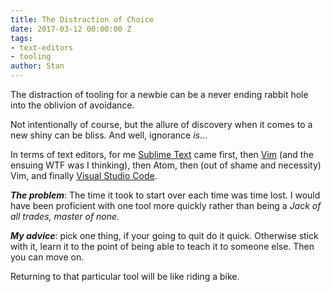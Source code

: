 ```yaml
---
title: The Distraction of Choice
date: 2017-03-12 00:00:00 Z
tags:
- text-editors
- tooling
author: Stan
---
```


The distraction of tooling for a newbie can be a never ending rabbit hole into the oblivion of avoidance. 

Not intentionally of course, but the allure of discovery when it comes to a new shiny can be bliss. And well, ignorance *is*...

In terms of text editors, for me <a href='https://www.sublimetext.com' target='_blank'>Sublime Text</a> came first, then <a href='http://www.vim.org' target='_blank'>Vim</a> (and the ensuing WTF was I thinking), then Atom, then (out of shame and necessity) Vim, and finally <a href='https://code.visualstudio.com' target='_blank'>Visual Studio Code</a>. 

***The problem***: The time it took to start over each time  was time lost. I would have been proficient with one tool more quickly rather than being a *Jack of all trades, master of none*.

***My advice***: pick one thing, if your going to quit do it quick. Otherwise stick with it, learn it to the point of being able to teach it to someone else. Then you can move on.

Returning to that particular tool will be like riding a bike. 